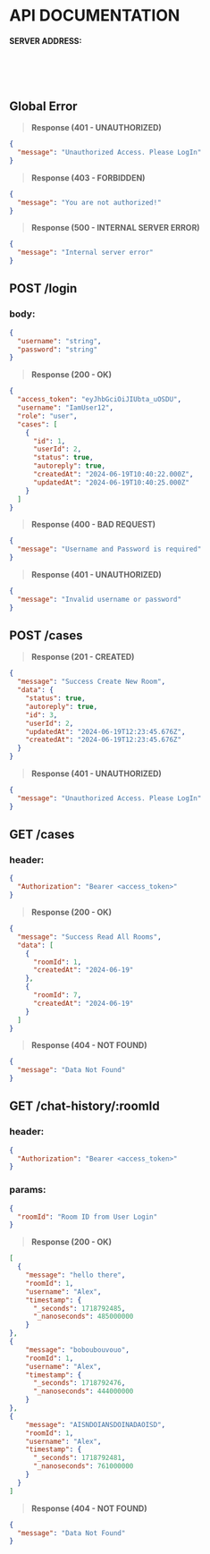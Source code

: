 # API DOCUMENTATION

#### SERVER ADDRESS:

&nbsp;

&nbsp;

## Global Error

> __Response (401 - UNAUTHORIZED)__

```json
{
  "message": "Unauthorized Access. Please LogIn"
}
```

> __Response (403 - FORBIDDEN)__

```json
{
  "message": "You are not authorized!"
}
```

> __Response (500 - INTERNAL SERVER ERROR)__

```json
{
  "message": "Internal server error"
}
```

## POST /login

### body:

```json
{
  "username": "string",
  "password": "string"
}
```

> __Response (200 - OK)__

```json
{
  "access_token": "eyJhbGciOiJIUbta_uOSDU",
  "username": "IamUser12",
  "role": "user",
  "cases": [
    {
      "id": 1,
      "userId": 2,
      "status": true,
      "autoreply": true,
      "createdAt": "2024-06-19T10:40:22.000Z",
      "updatedAt": "2024-06-19T10:40:25.000Z"
    }
  ]
}
```

> __Response (400 - BAD REQUEST)__

```json
{
  "message": "Username and Password is required"
}
```

> __Response (401 - UNAUTHORIZED)__

```json
{
  "message": "Invalid username or password"
}
```

## POST /cases

> __Response (201 - CREATED)__

```json
{
  "message": "Success Create New Room",
  "data": {
    "status": true,
    "autoreply": true,
    "id": 3,
    "userId": 2,
    "updatedAt": "2024-06-19T12:23:45.676Z",
    "createdAt": "2024-06-19T12:23:45.676Z"
  }
}
```

> __Response (401 - UNAUTHORIZED)__

```json
{
  "message": "Unauthorized Access. Please LogIn"
}
```

## GET /cases

### header:

```json
{
  "Authorization": "Bearer <access_token>"
}
```

> __Response (200 - OK)__

```json
{
  "message": "Success Read All Rooms",
  "data": [
    {
      "roomId": 1,
      "createdAt": "2024-06-19"
    },
    {
      "roomId": 7,
      "createdAt": "2024-06-19"
    }
  ]
}
```

> __Response (404 - NOT FOUND)__

```json
{
  "message": "Data Not Found"
}
```

## GET /chat-history/:roomId

### header:

```json
{
  "Authorization": "Bearer <access_token>"
}
```

### params:

```json
{
  "roomId": "Room ID from User Login"
}
```

> __Response (200 - OK)__

```json
[
  {
    "message": "hello there",
    "roomId": 1,
    "username": "Alex",
    "timestamp": {
      "_seconds": 1718792485,
      "_nanoseconds": 485000000
    }
},
{
    "message": "boboubouvouo",
    "roomId": 1,
    "username": "Alex",
    "timestamp": {
      "_seconds": 1718792476,
      "_nanoseconds": 444000000
    }
},
{
    "message": "AISNDOIANSDOINADAOISD",
    "roomId": 1,
    "username": "Alex",
    "timestamp": {
      "_seconds": 1718792481,
      "_nanoseconds": 761000000
    }
  }
]
```

> __Response (404 - NOT FOUND)__

```json
{
  "message": "Data Not Found"
}
```
